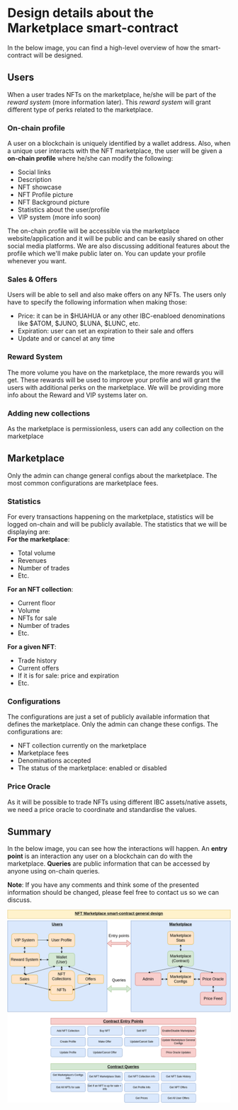 # Design details about the Marketplace smart-contract

In the below image, you can find a high-level overview of how the smart-contract will be designed. 

## Users
When a user trades NFTs on the marketplace, he/she will be part of the *reward system* (more information later). This *reward system* will grant different type of perks related to the marketplace. 

### On-chain profile
A user on a blockchain is uniquely identified by a wallet address. Also, when a unique user interacts with the NFT marketplace, the user will be given a **on-chain profile** where he/she can modify the following:
- Social links
- Description
- NFT showcase
- NFT Profile picture
- NFT Background picture
- Statistics about the user/profile 
- VIP system (more info soon)

The on-chain profile will be accessible via the marketplace website/application and it will be public and can be easily shared on other social media platforms. We are also discussing additional features about the profile which we'll make public later on. You can update your profile whenever you want.

### Sales & Offers
Users will be able to sell and also make offers on any NFTs. The users only have to specify the following information when making those:
- Price: it can be in $HUAHUA or any other IBC-enabloed denominations like $ATOM, $JUNO, $LUNA, $LUNC, etc.
- Expiration: user can set an expiration to their sale and offers
- Update and or cancel at any time

### Reward System
The more volume you have on the marketplace, the more rewards you will get. These rewards will be used to improve your profile and will grant the users with additional perks on the marketplace. We will be providing more info about the Reward and VIP systems later on.

### Adding new collections
As the marketplace is permissionless, users can add any collection on the marketplace

## Marketplace
Only the admin can change general configs about the marketplace. The most common configurations are marketplace fees.

### Statistics
For every transactions happening on the marketplace, statistics will be logged on-chain and will be publicly available. The statistics that we will be displaying are: <br>
**For the marketplace**: <br>
- Total volume
- Revenues
- Number of trades
- Etc.

**For an NFT collection**: <br>
- Current floor
- Volume
- NFTs for sale
- Number of trades
- Etc.

**For a given NFT**: <br>
- Trade history
- Current offers
- If it is for sale: price and expiration
- Etc.

### Configurations
The configurations are just a set of publicly available information that defines the marketplace. Only the admin can change these configs. The configurations are:
- NFT collection currently on the marketplace
- Marketplace fees
- Denominations accepted
- The status of the marketplace: enabled or disabled 

### Price Oracle
As it will be possible to trade NFTs using different IBC assets/native assets, we need a price oracle to coordinate and standardise the values. 

## Summary
In the below image, you can see how the interactions will happen. An **entry point** is an interaction any user on a blockchain can do with the marketplace. **Queries** are public information that can be accessed by anyone using on-chain queries.

**Note**: If you have any comments and think some of the presented information should be changed, please feel free to contact us so we can discuss.

![Here](smart_contract_general_design.drawio.png)
